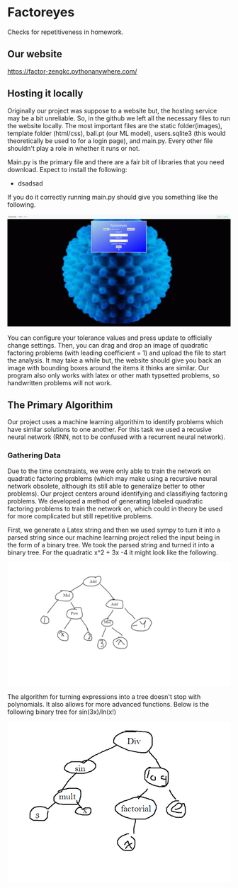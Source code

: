 # Factoreyes
Checks for repetitiveness in homework.

## Our website
https://factor-zengkc.pythonanywhere.com/

## Hosting it locally
Originally our project was suppose to a website but, the hosting service may be a bit unreliable. So, in the github we left all the necessary files to run the website locally. The most important files are the static folder(images), template folder (html/css), ball.pt (our ML model), users.sqlite3 (this would theoretically be used to for a login page), and main.py. Every other file shouldn't play a role in whether it runs or not.

Main.py is the primary file and there are a fair bit of libraries that you need download. Expect to install the following:
* dsadsad


If you do it correctly running main.py should give you something like the following.

<img src="website1.png" alt="website" title="webstite">

You can configure your tolerance values and press update to officially change settings. Then, you can drag and drop an image of quadratic factoring problems (with leading coefficient = 1) and upload the file to start the analysis. It may take a while but, the website should give you back an image with bounding boxes around the items it thinks are similar. Our program also only works with latex or other math typsetted problems, so handwritten problems will not work.
## The Primary Algorithim
Our project uses a machine learning algorithim to identify problems which have similar solutions to one another. For this task we used a recusive neural network (RNN, not to be confused with a recurrent neural network).

### Gathering Data
Due to the time constraints, we were only able to train the network on quadratic factoring problems (which may make using a recursive neural network obsolete, although its still able to generalize better to other problems). Our project centers around identifying and classifiying factoring problems. We developed a method of generating labeled quadratic factoring problems to train the network on, which could in theory be used for more complicated but still repetitive problems.

First, we generate a Latex string and then we used sympy to turn it into a parsed string since our machine learning project relied the input being in the form of a binary tree. We took the parsed string and turned it into a binary tree. For the quadratic x^2 + 3x -4 it might look like the following.

<img src="tree1.png" alt="tree image" title="tree image">

The algorithm for turning expressions into a tree doesn't stop with polynomials. It also allows for more advanced functions. Below is the following binary tree for sin(3x)/ln(x!)

<img src="tree2.png" alt="tree image" title="tree image">
